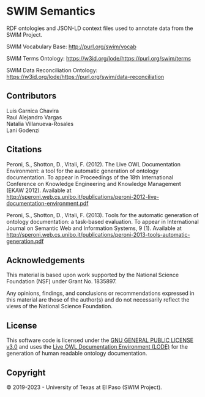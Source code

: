 # SWIM Semantics

RDF ontologies and JSON-LD context files used to annotate data from the SWIM Project.   

SWIM Vocabulary Base: http://purl.org/swim/vocab

SWIM Terms Ontology: https://w3id.org/lode/https://purl.org/swim/terms

SWIM Data Reconciliation Ontology: https://w3id.org/lode/https://purl.org/swim/data-reconciliation 

## Contributors
Luis Garnica Chavira    
Raul Alejandro Vargas    
Natalia Villanueva-Rosales    
Lani Godenzi   

## Citations

Peroni, S., Shotton, D., Vitali, F. (2012). The Live OWL Documentation Environment: a tool for the automatic generation of ontology documentation. To appear in Proceedings of the 18th International Conference on Knowledge Engineering and Knowledge Management (EKAW 2012). Available at http://speroni.web.cs.unibo.it/publications/peroni-2012-live-documentation-environment.pdf   

Peroni, S., Shotton, D., Vitali, F. (2013). Tools for the automatic generation of ontology documentation: a task-based evaluation. To appear in International Journal on Semantic Web and Information Systems, 9 (1). Available at http://speroni.web.cs.unibo.it/publications/peroni-2013-tools-automatic-generation.pdf   

## Acknowledgements
This material is based upon work supported by the National Science Foundation (NSF) under Grant No. 1835897.   

Any opinions, findings, and conclusions or recommendations expressed in this material are those of the author(s) and do not necessarily reflect the views of the National Science Foundation.  

## License
This software code is licensed under the [GNU GENERAL PUBLIC LICENSE v3.0](./LICENSE) and uses the [Live OWL Documentation Environment (LODE)](https://essepuntato.it/lode/) for the generation of human readable ontology documentation. 

## Copyright
© 2019-2023 - University of Texas at El Paso (SWIM Project).